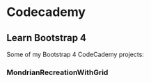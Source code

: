 # Codecademy

## Learn Bootstrap 4

Some of my Bootstrap 4 CodeCademy projects:

### MondrianRecreationWithGrid



